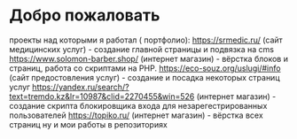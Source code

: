 # Добро пожаловать 

проекты над которыми я работал ( портфолио):
https://srmedic.ru/ (сайт медицинских услуг) - создание главной страницы и подвязка на cms
https://www.solomon-barber.shop/ (интернет магазин) - вёрстка блоков и страниц, работа со скриптами на PHP.
https://eco-souz.org/uslugi/#info (сайт предостовления услуг) - создание и посадка некоторых страниц услуг
https://yandex.ru/search/?text=tremdo.kz&lr=10987&clid=2270455&win=526 (интернет магазин) - создание скрипта блокировщика входа для незарегестрированных пользователей
https://topiko.ru/ (интернет магазин) - вёрстка всех страниц
ну и мои работы в репозиториях 
